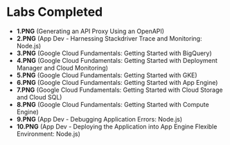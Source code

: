 # Labs Completed

- **1.PNG** (Generating an API Proxy Using an OpenAPI)
- **2.PNG** (App Dev - Harnessing Stackdriver Trace and Monitoring: Node.js)
- **3.PNG** (Google Cloud Fundamentals: Getting Started with BigQuery)
- **4.PNG** (Google Cloud Fundamentals: Getting Started with Deployment Manager and Cloud Monitoring)
- **5.PNG** (Google Cloud Fundamentals: Getting Started with GKE)
- **6.PNG** (Google Cloud Fundamentals: Getting Started with App Engine)
- **7.PNG** (Google Cloud Fundamentals: Getting Started with Cloud Storage and Cloud SQL)
- **8.PNG** (Google Cloud Fundamentals: Getting Started with Compute Engine)
- **9.PNG** (App Dev - Debugging Application Errors: Node.js)
- **10.PNG** (App Dev - Deploying the Application into App Engine Flexible Environment: Node.js)
